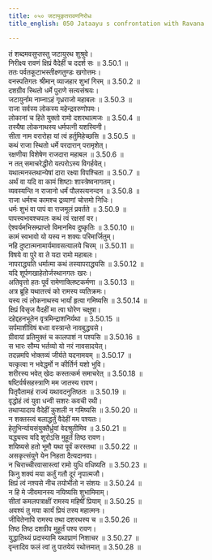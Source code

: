 ```yaml
---
title: ०५० जटायुकृतरावणनिरोधः
title_english: 050 Jataayu s confrontation with Ravana

---
```



तं शब्दमवसुप्तस्तु जटायुरथ शुश्रुवे।  
निरीक्ष्य रावणं क्षिप्रं वैदेहीं च ददर्श सः ॥ 3.50.1 ॥   
ततः पर्वतकूटाभस्तीक्ष्णतुण्डः खगोत्तमः।  
वनस्पतिगतः श्रीमान् व्याजहार शुभां गिरम् ॥ 3.50.2 ॥   
दशग्रीव स्थितो धर्मे पुराणे सत्यसंश्रयः।  
जटायुर्नाम नाम्नाऽहं गृध्रराजो महाबलः ॥ 3.50.3 ॥   
राजा सर्वस्य लोकस्य महेन्द्रवरुणोपमः।  
लोकानां च हिते युक्तो रामो दशरथात्मजः ॥ 3.50.4 ॥   
तस्यैषा लोकनाथस्य धर्मपत्नी यशस्विनी।  
सीता नाम वरारोहा यां त्वं हर्तुमिहेच्छसि ॥ 3.50.5 ॥   
कथं राजा स्थितो धर्मे परदारान् परामृशेत्।  
रक्षणीया विशेषेण राजदारा महाबल ॥ 3.50.6 ॥   
न तत् समाचरेद्धीरो यत्परोऽस्य विगर्हयेत्।  
यथात्मनस्तथान्येषां दारा रक्ष्या विपश्चिता ॥ 3.50.7 ॥   
अर्थं वा यदि वा कामं शिष्टाः शास्त्रेष्वनागतम्।  
व्यवस्यन्ति न राजानो धर्मं पौलस्त्यनन्दन ॥ 3.50.8 ॥   
राजा धर्मश्च कामश्च द्रव्याणां चोत्तमो निधिः।  
धर्मः शुभं वा पापं वा राजमूलं प्रवर्तते ॥ 3.50.9 ॥   
पापस्वभावश्चपलः कथं त्वं रक्षसां वर।  
ऐश्वर्यमभिसम्प्राप्तो विमानमिव दुष्कृतिः ॥ 3.50.10 ॥   
कामं स्वभावो यो यस्य न शक्यः परिमार्जितुम्।  
नहि दुष्टात्मनामार्यमावसत्यालये चिरम् ॥ 3.50.11 ॥   
विषये वा पुरे वा ते यदा रामो महाबलः।  
नापराद्ध्यति धर्मात्मा कथं तस्यापराद्ध्यसि ॥ 3.50.12 ॥   
यदि शूर्पणखाहेतोर्जस्थानगतः खरः।  
अतिवृत्तो हतः पूर्वं रामेणाक्लिष्टकर्मणा ॥ 3.50.13 ॥   
अत्र ब्रूहि यथातत्त्वं को रामस्य व्यतिक्रमः।  
यस्य त्वं लोकनाथस्य भार्यां हृत्वा गमिष्यसि ॥ 3.50.14 ॥   
क्षिप्रं विसृज वैदहीं मा त्वा घोरेण चक्षुषा।  
दहेद्दहनभूतेन वृत्रमिन्द्राशनिर्यथा ॥ 3.50.15 ॥   
सर्पमाशीविषं बध्वा वस्त्रान्ते नावबुद्ध्यसे।  
ग्रीवायां प्रतिमुक्तं च कालपाशं न पश्यसि ॥ 3.50.16 ॥   
स भारः सौम्य भर्तव्यो यो नरं नावसादयेत्।  
तदन्नमपि भोक्तव्यं जीर्यते यदनामयम् ॥ 3.50.17 ॥   
यत्कृत्वा न भवेद्धर्मो न कीर्तिर्न यशो भुवि।  
शरीरस्य भवेत् खेदः कस्तत्कर्म समाचरेत् ॥ 3.50.18 ॥   
षष्टिर्वर्षसहस्त्राणि मम जातस्य रावण।  
पितृपैतामहं राज्यं यथावदनुतिष्ठतः ॥ 3.50.19 ॥   
वृद्धोहं त्वं युवा धन्वी सशरः कवची रथी।  
तथाप्यादाय वैदेहीं कुशली न गमिष्यसि ॥ 3.50.20 ॥   
न शक्तस्त्वं बलाद्धर्तुं वैदेहीं मम पश्यतः।  
हेतुभिर्न्यायसंयुक्तैर्ध्रुवां वेदश्रुतीमिव ॥ 3.50.21 ॥   
यद्ध्यस्व यदि शूरोऽसि मुहूर्तं तिष्ठ रावण।  
शयिष्यसे हतो भूमौ यथा पूर्वं करस्तथा ॥ 3.50.22 ॥   
असकृत्संयुगे येन निहता दैत्यदानवाः।  
न चिराच्चीरवासास्त्वां रामो युधि वधिष्यति ॥ 3.50.23 ॥   
किनु शक्यं मया कर्तुं गतौ दूरं नृपात्मजौ।  
क्षिप्रं त्वं नश्यसे नीच तयोर्भीतो न संशयः ॥ 3.50.24 ॥   
न हि मे जीवमानस्य नयिष्यसि शुभामिमाम्।  
सीतां कमलपत्राक्षीं रामस्य महिषीं प्रियाम् ॥ 3.50.25 ॥   
अवश्यं तु मया कार्यं प्रियं तस्य महात्मनः।  
जीवितेनापि रामस्य तथा दशरथस्य च ॥ 3.50.26 ॥   
तिष्ठ तिष्ठ दशग्रीव मुहूर्तं पश्य रावण।  
युद्धातिथ्यं प्रदास्यामि यथाप्राणं निशाचर ॥ 3.50.27 ॥   
वृन्तादिव फलं त्वां तु पातयेयं रथोत्तमात् ॥ 3.50.28 ॥   